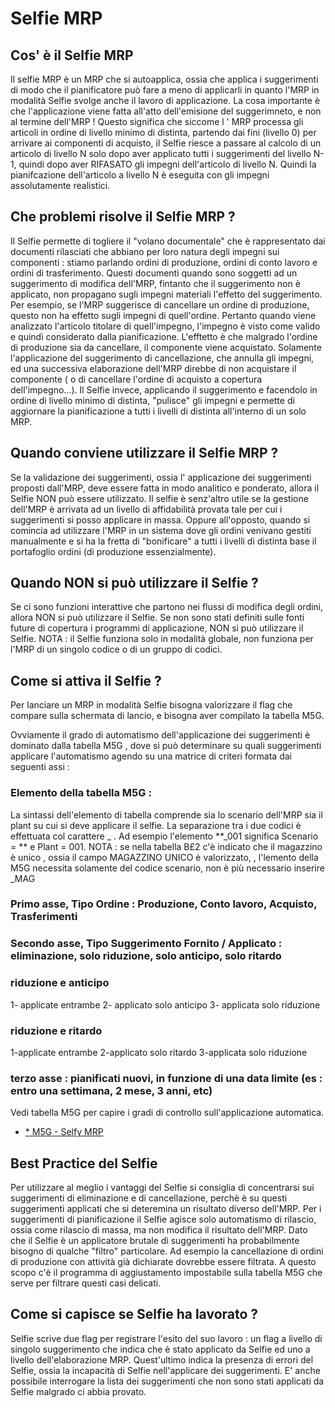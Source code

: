 # Selfie MRP
## Cos' è il Selfie MRP

Il selfie MRP è un MRP che si autoapplica, ossia che applica i suggerimenti di modo che il pianificatore può fare a meno di applicarli in quanto l'MRP in modalità Selfie svolge anche il lavoro di applicazione.
La cosa importante è che l'applicazione viene fatta all'atto dell'emisione del suggerimneto, e non al termine dell'MRP !
Questo significa che siccome l ' MRP processa gli articoli in ordine di livello minimo di distinta, partendo dai fini (livello 0) per arrivare ai componenti di acquisto, il Selfie riesce a passare al calcolo di un articolo di livello N solo dopo aver applicato tutti i suggerimenti del livello N-1, quindi dopo aver RIFASATO gli impegni dell'articolo di livello N. Quindi la pianifcazione dell'articolo a livello N è eseguita con gli impegni assolutamente realistici.


## Che problemi risolve il Selfie MRP ?

Il Selfie permette di togliere il "volano documentale" che è rappresentato dai documenti rilasciati che abbiano per loro natura degli impegni sui componenti :  stiamo parlando ordini di produzione, ordini di conto lavoro e ordini di trasferimento.
Questi documenti quando sono soggetti ad un suggerimento di modifica  dell'MRP, fintanto che il suggerimento non è applicato, non propagano sugli impegni materiali l'effetto del suggerimento.
Per esempio, se l'MRP suggerisce di cancellare un ordine di produzione, questo non ha effetto sugli impegni di quell'ordine. Pertanto quando viene analizzato l'articolo titolare di quell'impegno, l'impegno è visto come valido e quindi considerato dalla pianificazione. L'efftetto è che malgrado l'ordine di produzione sia da cancellare, il componente viene acquistato.
Solamente l'applicazione del suggerimento di cancellazione, che annulla gli impegni, ed una successiva elaborazione dell'MRP direbbe di non acquistare il componente ( o di cancellare l'ordine di acquisto a copertura dell'impegno...).
Il Selfie invece, applicando il suggerimento e facendolo in ordine di livello minimo di distinta, "pulisce" gli impegni e permette di aggiornare la pianificazione a tutti i livelli di distinta all'interno di un solo MRP.

## Quando conviene utilizzare il Selfie MRP ?

Se la validazione dei suggerimenti, ossia l' applicazione dei suggerimenti proposti dall'MRP, deve essere fatta in modo analitico e ponderato, allora il Selfie NON può essere utilizzato.
Il selfie è senz'altro utile se la gestione dell'MRP è arrivata ad un livello di affidabilità provata tale per cui i suggerimenti si posso applicare in massa.
Oppure all'opposto, quando si comincia ad utilizzare l'MRP in un sistema dove gli ordini venivano gestiti manualmente e si ha la fretta di "bonificare" a tutti i livelli di distinta base il portafoglio ordini (di produzione essenzialmente).

## Quando NON si può utilizzare il Selfie ?

Se ci sono funzioni interattive che partono nei flussi di modifica degli ordini, allora NON si può utilizzare il Selfie.
Se non sono stati definiti sulle fonti future di copertura i programmi di applicazione, NON si può utilizzare il Selfie.
NOTA :  il Selfie funziona solo in modalità globale, non funziona per l'MRP di un singolo codice o di un gruppo di codici.

## Come si attiva il Selfie ?

Per lanciare un MRP in modalità Selfie bisogna valorizzare il flag che compare sulla schermata di lancio, e bisogna aver compilato la tabella M5G.

Ovviamente il grado di automatismo dell'applicazione dei suggerimenti è dominato dalla tabella M5G , dove si può determinare su quali suggerimenti applicare l'automatismo agendo su una matrice di criteri formata dai seguenti assi : 

### Elemento della tabella M5G : 
La sintassi dell'elemento di tabella comprende sia lo scenario dell'MRP sia il plant su cui si deve applicare il selfie. La separazione tra i due codici è effettuata col carattere _ .
Ad esempio l'elemento \*\*_001 significa Scenario = \*\* e Plant = 001.
NOTA :  se nella tabella B£2 c'è indicato che il magazzino è unico , ossia il campo MAGAZZINO UNICO è valorizzato, , l'lemento della M5G necessita solamente del codice scenario, non è più necessario inserire _MAG



### Primo asse, Tipo Ordine  :  Produzione, Conto lavoro, Acquisto, Trasferimenti

### Secondo asse, Tipo Suggerimento Fornito / Applicato :  eliminazione, solo riduzione, solo anticipo, solo ritardo
###  riduzione e anticipo
1- applicate entrambe
2- applicato solo anticipo
3- applicata solo riduzione
### riduzione e ritardo
1-applicate entrambe
2-applicato solo ritardo
3-applicata solo riduzione

### terzo asse :  pianificati nuovi, in funzione di una data limite (es :  entro una settimana, 2 mese, 3 anni, etc)


Vedi tabella M5G per capire i gradi di controllo sull'applicazione automatica.
- [\* M5G - Selfy MRP](Sorgenti/DOC/OG/TA/M5G)

## Best Practice del Selfie

Per utilizzare al meglio i vantaggi del Selfie si consiglia di concentrarsi sui suggerimenti di eliminazione e di cancellazione, perchè è su questi suggerimenti applicati che si deteremina un risultato diverso dell'MRP.
Per i suggerimenti di pianificazione il Selfie agisce solo automatismo di rilascio, ossia come rilascio di massa, ma non modifica il risultato dell'MRP.
Dato che il Selfie è un applicatore brutale di suggerimenti ha probabilmente bisogno di qualche "filtro" particolare. Ad esempio la cancellazione di ordini di produzione con attività già dichiarate dovrebbe essere filtrata. A questo scopo c'è il programma di aggiustamento impostabile sulla tabella M5G che serve per filtrare questi casi delicati.

## Come si capisce se Selfie ha lavorato ?

Selfie scrive due flag per registrare l'esito del suo lavoro :  un flag a livello di singolo suggerimento che indica che è stato applicato da Selfie ed uno a livello dell'elaborazione MRP.
Quest'ultimo indica la presenza di errori del Selfie, ossia la incapacità di Selfie nell'applicare dei suggerimenti.
E' anche possibile interrogare la lista dei suggerimenti che non sono stati applicati da Selfie malgrado ci abbia provato.


